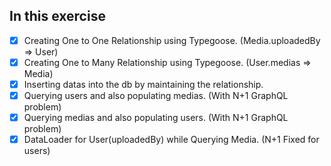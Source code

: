 ## In this exercise
 - [x] Creating One to One Relationship using Typegoose. (Media.uploadedBy => User)
 - [x] Creating One to Many Relationship using Typegoose. (User.medias => Media)
 - [x] Inserting datas into the db by maintaining the relationship.
 - [x] Querying users and also populating medias. (With N+1 GraphQL problem)
 - [x] Querying medias and also populating users. (With N+1 GraphQL problem)
 - [x] DataLoader for User(uploadedBy) while Querying Media. (N+1 Fixed for users)

